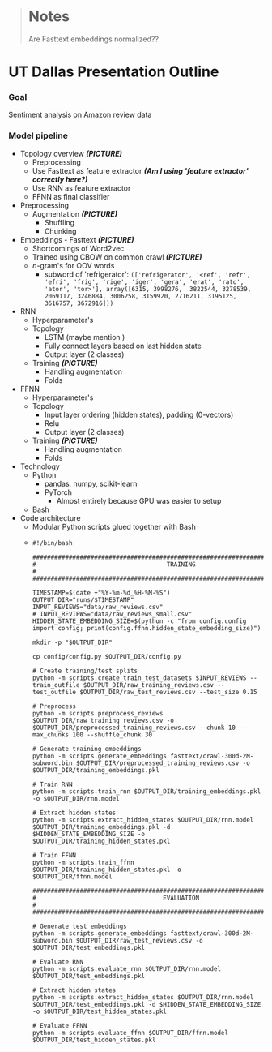 > # Notes
> Are Fasttext embeddings normalized??

# UT Dallas Presentation Outline

### Goal

Sentiment analysis on Amazon review data

### Model pipeline

- Topology overview ***(PICTURE)***
    - Preprocessing
    - Use Fasttext as feature extractor ***(Am I using 'feature extractor' correctly here?)***
    - Use RNN as feature extractor
    - FFNN as final classifier
- Preprocessing
    - Augmentation ***(PICTURE)***
        - Shuffling
        - Chunking
- Embeddings - Fasttext  ***(PICTURE)***
    - Shortcomings of Word2vec
    - Trained using CBOW on common crawl ***(PICTURE)***
    - $n$-gram's for OOV words
        - subword of 'refrigerator': ```(['refrigerator', '<ref', 'refr', 'efri', 'frig', 'rige', 'iger', 'gera', 'erat', 'rato', 'ator', 'tor>'], array([6315, 3998276, 
3822544, 3278539, 2069117, 3246884, 3006258,
       3159920, 2716211, 3195125, 3616757, 3672916]))```
- RNN
    - Hyperparameter's
    - Topology
        - LSTM (maybe mention )
        - Fully connect layers based on last hidden state
        - Output layer (2 classes)
    - Training ***(PICTURE)***
        - Handling augmentation
        - Folds
- FFNN
    - Hyperparameter's
    - Topology
        - Input layer ordering (hidden states), padding (0-vectors)
        - Relu
        - Output layer (2 classes)
    - Training ***(PICTURE)***
        - Handling augmentation
        - Folds
- Technology
    - Python
        - pandas, numpy, scikit-learn
        - PyTorch
            - Almost entirely because GPU was easier to setup
    - Bash
- Code architecture
    - Modular Python scripts glued together with Bash
    - 
        ```
        #!/bin/bash

        #####################################################################################
        #                                    TRAINING                                       #
        #####################################################################################

        TIMESTAMP=$(date +"%Y-%m-%d_%H-%M-%S")
        OUTPUT_DIR="runs/$TIMESTAMP"
        INPUT_REVIEWS="data/raw_reviews.csv"
        # INPUT_REVIEWS="data/raw_reviews_small.csv"
        HIDDEN_STATE_EMBEDDING_SIZE=$(python -c "from config.config import config; print(config.ffnn.hidden_state_embedding_size)")

        mkdir -p "$OUTPUT_DIR"

        cp config/config.py $OUTPUT_DIR/config.py

        # Create training/test splits
        python -m scripts.create_train_test_datasets $INPUT_REVIEWS --train_outfile $OUTPUT_DIR/raw_training_reviews.csv --test_outfile $OUTPUT_DIR/raw_test_reviews.csv --test_size 0.15

        # Preprocess
        python -m scripts.preprocess_reviews $OUTPUT_DIR/raw_training_reviews.csv -o $OUTPUT_DIR/preprocessed_training_reviews.csv --chunk 10 --max_chunks 100 --shuffle_chunk 30

        # Generate training embeddings
        python -m scripts.generate_embeddings fasttext/crawl-300d-2M-subword.bin $OUTPUT_DIR/preprocessed_training_reviews.csv -o $OUTPUT_DIR/training_embeddings.pkl

        # Train RNN
        python -m scripts.train_rnn $OUTPUT_DIR/training_embeddings.pkl -o $OUTPUT_DIR/rnn.model

        # Extract hidden states
        python -m scripts.extract_hidden_states $OUTPUT_DIR/rnn.model $OUTPUT_DIR/training_embeddings.pkl -d $HIDDEN_STATE_EMBEDDING_SIZE -o $OUTPUT_DIR/training_hidden_states.pkl

        # Train FFNN
        python -m scripts.train_ffnn $OUTPUT_DIR/training_hidden_states.pkl -o $OUTPUT_DIR/ffnn.model

        #####################################################################################
        #                                   EVALUATION                                      #
        #####################################################################################

        # Generate test embeddings
        python -m scripts.generate_embeddings fasttext/crawl-300d-2M-subword.bin $OUTPUT_DIR/raw_test_reviews.csv -o $OUTPUT_DIR/test_embeddings.pkl

        # Evaluate RNN
        python -m scripts.evaluate_rnn $OUTPUT_DIR/rnn.model $OUTPUT_DIR/test_embeddings.pkl

        # Extract hidden states
        python -m scripts.extract_hidden_states $OUTPUT_DIR/rnn.model $OUTPUT_DIR/test_embeddings.pkl -d $HIDDEN_STATE_EMBEDDING_SIZE -o $OUTPUT_DIR/test_hidden_states.pkl

        # Evaluate FFNN
        python -m scripts.evaluate_ffnn $OUTPUT_DIR/ffnn.model $OUTPUT_DIR/test_hidden_states.pkl
        ```
